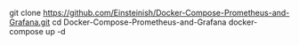 git clone https://github.com/Einsteinish/Docker-Compose-Prometheus-and-Grafana.git
cd Docker-Compose-Prometheus-and-Grafana
docker-compose  up -d

